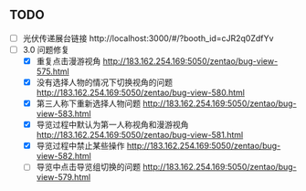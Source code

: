 ## TODO

- [ ] 光伏传递展台链接
http://localhost:3000/#/?booth_id=cJR2q0ZdfYv
- [ ] 3.0 问题修复
	- [x] 重复点击漫游视角 http://183.162.254.169:5050/zentao/bug-view-575.html
	- [x] 没有选择人物的情况下切换视角的问题 http://183.162.254.169:5050/zentao/bug-view-580.html
	- [x] 第三人称下重新选择人物问题 http://183.162.254.169:5050/zentao/bug-view-583.html
	- [x] 导览过程中默认为第一人称视角和漫游视角 http://183.162.254.169:5050/zentao/bug-view-581.html
	- [x] 导览过程中禁止某些操作 http://183.162.254.169:5050/zentao/bug-view-582.html
	- [ ] 导览中点击导览组切换的问题 http://183.162.254.169:5050/zentao/bug-view-579.html
